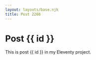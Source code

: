 ```yaml
---
layout: layouts/base.njk
title: Post 2266
---
```


# Post {{ id }}

This is post {{ id }} in my Eleventy project.
